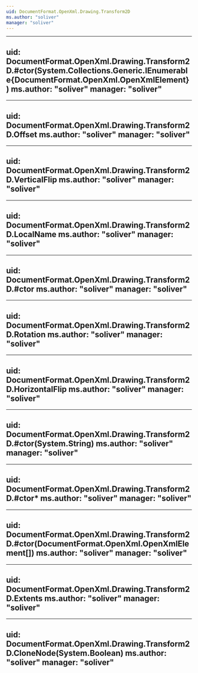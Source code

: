 ```yaml
---
uid: DocumentFormat.OpenXml.Drawing.Transform2D
ms.author: "soliver"
manager: "soliver"
---
```


---
uid: DocumentFormat.OpenXml.Drawing.Transform2D.#ctor(System.Collections.Generic.IEnumerable{DocumentFormat.OpenXml.OpenXmlElement})
ms.author: "soliver"
manager: "soliver"
---

---
uid: DocumentFormat.OpenXml.Drawing.Transform2D.Offset
ms.author: "soliver"
manager: "soliver"
---

---
uid: DocumentFormat.OpenXml.Drawing.Transform2D.VerticalFlip
ms.author: "soliver"
manager: "soliver"
---

---
uid: DocumentFormat.OpenXml.Drawing.Transform2D.LocalName
ms.author: "soliver"
manager: "soliver"
---

---
uid: DocumentFormat.OpenXml.Drawing.Transform2D.#ctor
ms.author: "soliver"
manager: "soliver"
---

---
uid: DocumentFormat.OpenXml.Drawing.Transform2D.Rotation
ms.author: "soliver"
manager: "soliver"
---

---
uid: DocumentFormat.OpenXml.Drawing.Transform2D.HorizontalFlip
ms.author: "soliver"
manager: "soliver"
---

---
uid: DocumentFormat.OpenXml.Drawing.Transform2D.#ctor(System.String)
ms.author: "soliver"
manager: "soliver"
---

---
uid: DocumentFormat.OpenXml.Drawing.Transform2D.#ctor*
ms.author: "soliver"
manager: "soliver"
---

---
uid: DocumentFormat.OpenXml.Drawing.Transform2D.#ctor(DocumentFormat.OpenXml.OpenXmlElement[])
ms.author: "soliver"
manager: "soliver"
---

---
uid: DocumentFormat.OpenXml.Drawing.Transform2D.Extents
ms.author: "soliver"
manager: "soliver"
---

---
uid: DocumentFormat.OpenXml.Drawing.Transform2D.CloneNode(System.Boolean)
ms.author: "soliver"
manager: "soliver"
---
